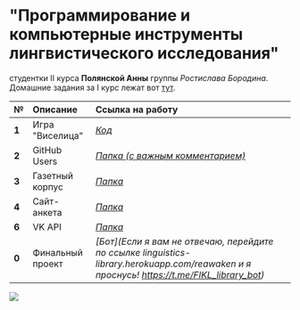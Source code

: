 # "Программирование и компьютерные инструменты лингвистического исследования" 
студентки II курса **Полянской Анны** группы *Ростислава Бородина*.
Домашние задания за I курс лежат вот [тут](https://github.com/polyankaglade/Proga).

№|Описание|Ссылка на работу
:---|:---|:---
**1**|Игра "Виселица"|*[Код](HW/HW1/виселица.py)*
**2**|GitHub Users|*[Папка (с важным комментарием)](/HW/HW2)*
**3**|Газетный корпус|*[Папка](/HW/HW3)*
**4**|Сайт-анкета|*[Папка](/HW/HW4)*
**6**|VK API|*[Папка](/HW/HW6)*
**0**|Финальный проект|*[Бот](Если я вам не отвечаю, перейдите по ссылке linguistics-library.herokuapp.com/reawaken и я проснусь! https://t.me/FIKL_library_bot)*


![](https://pp.userapi.com/c840120/v840120500/43f4a/MRCqUL4ABp0.jpg)
